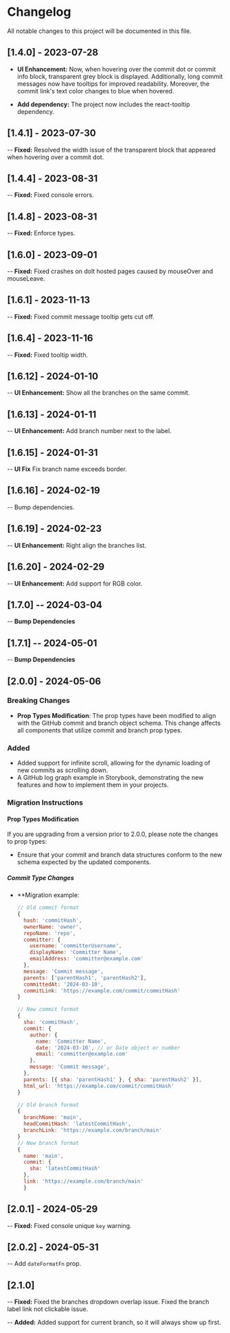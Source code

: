 # Changelog

All notable changes to this project will be documented in this file.

## [1.4.0] - 2023-07-28

- **UI Enhancement:** Now, when hovering over the commit dot or commit info block, transparent grey block is displayed. Additionally, long commit messages now have tooltips for improved readability. Moreover, the commit link's text color changes to blue when hovered.

- **Add dependency:** The project now includes the react-tooltip dependency.

## [1.4.1] - 2023-07-30

-- **Fixed:** Resolved the width issue of the transparent block that appeared when hovering over a commit dot.

## [1.4.4] - 2023-08-31

-- **Fixed:** Fixed console errors.

## [1.4.8] - 2023-08-31

-- **Fixed:** Enforce types.

## [1.6.0] - 2023-09-01

-- **Fixed:** Fixed crashes on dolt hosted pages caused by mouseOver and mouseLeave.

## [1.6.1] - 2023-11-13

-- **Fixed:** Fixed commit message tooltip gets cut off.

## [1.6.4] - 2023-11-16

-- **Fixed:** Fixed tooltip width.

## [1.6.12] - 2024-01-10

-- **UI Enhancement:** Show all the branches on the same commit.

## [1.6.13] - 2024-01-11

-- **UI Enhancement:** Add branch number next to the label.

## [1.6.15] - 2024-01-31

-- **UI Fix** Fix branch name exceeds border.

## [1.6.16] - 2024-02-19

-- Bump dependencies.

## [1.6.19] - 2024-02-23

-- **UI Enhancement:** Right align the branches list.

## [1.6.20] - 2024-02-29

-- **UI Enhancement:** Add support for RGB color.

## [1.7.0] -- 2024-03-04

-- **Bump Dependencies**

## [1.7.1] -- 2024-05-01

-- **Bump Dependencies**

## [2.0.0] - 2024-05-06

### Breaking Changes

- **Prop Types Modification**: The prop types have been modified to align with the GitHub commit and branch object schema. This change affects all components that utilize commit and branch prop types.

### Added

- Added support for infinite scroll, allowing for the dynamic loading of new commits as scrolling down.
- A GitHub log graph example in Storybook, demonstrating the new features and how to implement them in your projects.

### Migration Instructions

#### Prop Types Modification

If you are upgrading from a version prior to 2.0.0, please note the changes to prop types:

- Ensure that your commit and branch data structures conform to the new schema expected by the updated components.

##### Commit Type Changes

- \*\*Migration example:

  ```javascript
  // Old commit format
  {
    hash: 'commitHash',
    ownerName: 'owner',
    repoName: 'repo',
    committer: {
      username: 'committerUsername',
      displayName: 'Committer Name',
      emailAddress: 'committer@example.com'
    },
    message: 'Commit message',
    parents: ['parentHash1', 'parentHash2'],
    committedAt: '2024-03-10',
    commitLink: 'https://example.com/commit/commitHash'
  }

  // New commit format
  {
    sha: 'commitHash',
    commit: {
      author: {
        name: 'Committer Name',
        date: '2024-03-10', // or Date object or number
        email: 'committer@example.com'
      },
      message: 'Commit message',
    },
    parents: [{ sha: 'parentHash1' }, { sha: 'parentHash2' }],
    html_url: 'https://example.com/commit/commitHash'
  }

  // Old branch format
  {
    branchName: 'main',
    headCommitHash: 'latestCommitHash',
    branchLink: 'https://example.com/branch/main'
  }
  // New branch format
  {
    name: 'main',
    commit: {
      sha: 'latestCommitHash'
    },
    link: 'https://example.com/branch/main'
    }
  ```

## [2.0.1] - 2024-05-29

-- **Fixed:** Fixed console unique `key` warning.

## [2.0.2] - 2024-05-31

-- Add `dateFormatFn` prop.


## [2.1.0]

-- **Fixed:** Fixed the branches dropdown overlap issue. Fixed the branch label link not clickable issue.

-- **Added:** Added support for current branch, so it will always show up first.